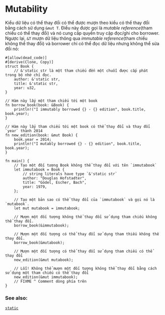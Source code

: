 # Mutability

Kiểu dữ liệu có thể thay đổi có thể được mượn theo kiểu có thể thay đổi bằng cách sử dụng `&mut T`. Điều này được gọi là *mutable reference*(tham chiếu có thể thay đổi) và nó cung cấp quyền truy cập đọc/ghi cho borrower. Ngược lại, `&T` mượn dữ liệu thông qua *immutable reference*(tham chiếu không thể thay đổi) và borrower chỉ có thể đọc dữ liệu nhưng không thể sửa đổi nó:

```rust,editable,ignore,mdbook-runnable
#[allow(dead_code)]
#[derive(Clone, Copy)]
struct Book {
    // &'static str là một tham chiếu đến một chuỗi được cấp phát trong bộ nhớ chỉ đọc.
    author: &'static str,
    title: &'static str,
    year: u32,
}

// Hàm này lấy một tham chiếu tới một book
fn borrow_book(book: &Book) {
    println!("I immutably borrowed {} - {} edition", book.title, book.year);
}

// Hàm này lấy tham chiếu tới một book có thể thay đổi và thay đổi `year` thành 2014
fn new_edition(book: &mut Book) {
    book.year = 2014;
    println!("I mutably borrowed {} - {} edition", book.title, book.year);
}

fn main() {
    // Tạo một đối tượng Book không thể thay đổi với tên `immutabook`
    let immutabook = Book {
        // string literals have type `&'static str`
        author: "Douglas Hofstadter",
        title: "Gödel, Escher, Bach",
        year: 1979,
    };

    // Tạo một bản sao có thể thay đổi của `immutabook` và gọi nó là `mutabook`. 
    let mut mutabook = immutabook;
    
    // Mượn một đối tượng không thể thay đổi sử dụng tham chiếu không thể thay đổi. 
    borrow_book(&immutabook);

    // Mượn một đối tượng có thể thay đổi sử dụng tham thiếu không thể thay đổi.
    borrow_book(&mutabook);
    
    // Mượn một đối tượng có thể thay đổi sử dụng tham chiếu có thể thay đổi
    new_edition(&mut mutabook);
    
    // Lỗi! Không thể mượn một đối tượng không thể thay đổi bằng cách sử dụng một tham chiếu có thể thay đổi
    new_edition(&mut immutabook);
    // FIXME ^ Comment dòng phía trên
}
```

### See also:
[`static`][static]

[static]: ../lifetime/static_lifetime.md